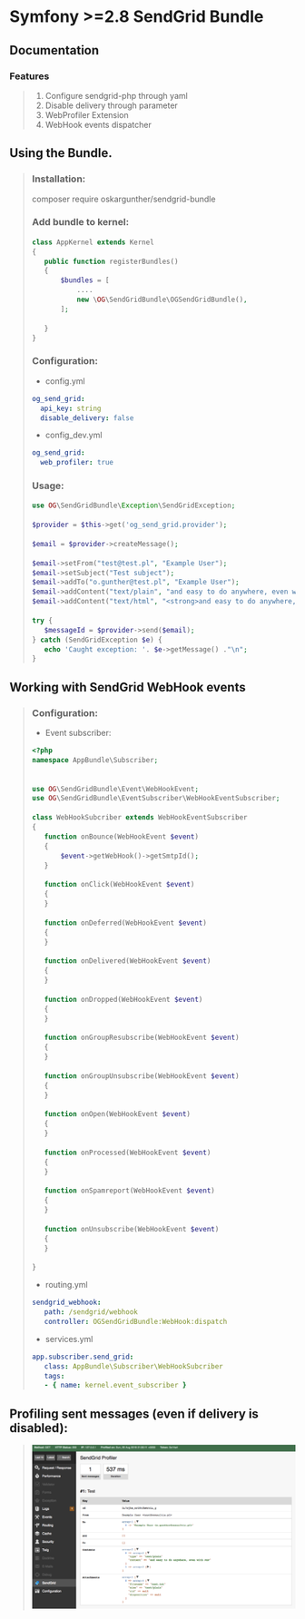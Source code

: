 # Symfony >=2.8 SendGrid Bundle
## Documentation


### Features
>1. Configure sendgrid-php through yaml
>2. Disable delivery through parameter
>3. WebProfiler Extension
>4. WebHook events dispatcher

## Using the Bundle.

>### Installation:
>
>    composer require oskargunther/sendgrid-bundle
>    
>    
>### Add bundle to kernel:
>
>```php
>class AppKernel extends Kernel
>{
>    public function registerBundles()
>    {
>        $bundles = [
>            ....
>            new \OG\SendGridBundle\OGSendGridBundle(),
>        ];
>
>    }
>}
>```
>
>### Configuration:
>
>- config.yml
>```yaml
>og_send_grid:
>   api_key: string
>   disable_delivery: false
>```
>
>- config_dev.yml
>```yaml
>og_send_grid:
>   web_profiler: true
>```
>
>### Usage:
>
>```php
>use OG\SendGridBundle\Exception\SendGridException;
>
>$provider = $this->get('og_send_grid.provider');
>
>$email = $provider->createMessage();
>
>$email->setFrom("test@test.pl", "Example User");
>$email->setSubject("Test subject");
>$email->addTo("o.gunther@test.pl", "Example User");
>$email->addContent("text/plain", "and easy to do anywhere, even with PHP");
>$email->addContent("text/html", "<strong>and easy to do anywhere, even with >PHP</strong>");
>
>try {
>    $messageId = $provider->send($email);
>} catch (SendGridException $e) {
>    echo 'Caught exception: '. $e->getMessage() ."\n";
>}
>```

## Working with SendGrid WebHook events

>### Configuration:
>
>- Event subscriber:
>```php
><?php
>namespace AppBundle\Subscriber;
>
>
>use OG\SendGridBundle\Event\WebHookEvent;
>use OG\SendGridBundle\EventSubscriber\WebHookEventSubscriber;
>
>class WebHookSubcriber extends WebHookEventSubscriber
>{
>    function onBounce(WebHookEvent $event)
>    {
>        $event->getWebHook()->getSmtpId();
>    }
>
>    function onClick(WebHookEvent $event)
>    {
>    }
>    
>    function onDeferred(WebHookEvent $event)
>    {
>    }
>
>    function onDelivered(WebHookEvent $event)
>    {
>    }
>    
>    function onDropped(WebHookEvent $event)
>    {
>    }
>
>    function onGroupResubscribe(WebHookEvent $event)
>    {
>    }
>
>    function onGroupUnsubscribe(WebHookEvent $event)
>    {
>    }
>
>    function onOpen(WebHookEvent $event)
>    {
>    }
>
>    function onProcessed(WebHookEvent $event)
>    {
>    }
>
>    function onSpamreport(WebHookEvent $event)
>    {
>    }
>
>    function onUnsubscribe(WebHookEvent $event)
>    {
>    }
>
>}
>```
>
>- routing.yml
>```yaml
>sendgrid_webhook:
>    path: /sendgrid/webhook
>    controller: OGSendGridBundle:WebHook:dispatch
>```
>
>- services.yml
>```yaml
>app.subscriber.send_grid:
>    class: AppBundle\Subscriber\WebHookSubcriber
>    tags:
>    - { name: kernel.event_subscriber }
>```

## Profiling sent messages (even if delivery is disabled):

>![alt text](https://github.com/oskargunther/sendgrid-bundle/blob/master/Doc/profiler.png)

